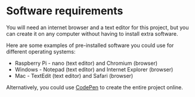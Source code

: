 # Software requirements

You will need an internet browser and a text editor for this project, but you can create it on any computer without having to install extra software.

Here are some examples of pre-installed software you could use for different operating systems:

* Raspberry Pi - nano (text editor) and Chromium (browser)
* Windows - Notepad (text editor) and Internet Explorer (browser)
* Mac - TextEdit (text editor) and Safari (browser)

Alternatively, you could use [CodePen](http://codepen.io) to create the entire project online.

